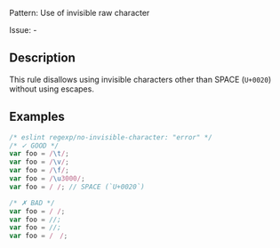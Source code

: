 Pattern: Use of invisible raw character

Issue: -

## Description

This rule disallows using invisible characters other than SPACE (`U+0020`) without using escapes.

## Examples

```js
/* eslint regexp/no-invisible-character: "error" */
/* ✓ GOOD */
var foo = /\t/;
var foo = /\v/;
var foo = /\f/;
var foo = /\u3000/;
var foo = / /; // SPACE (`U+0020`)

/* ✗ BAD */
var foo = /	/;
var foo = //;
var foo = //;
var foo = /　/;
```
